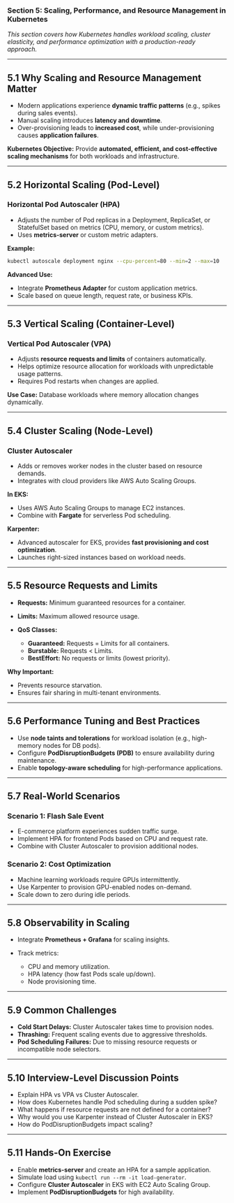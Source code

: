 ### **Section 5: Scaling, Performance, and Resource Management in Kubernetes**

*This section covers how Kubernetes handles workload scaling, cluster elasticity, and performance optimization with a production-ready approach.*

---

## **5.1 Why Scaling and Resource Management Matter**

* Modern applications experience **dynamic traffic patterns** (e.g., spikes during sales events).
* Manual scaling introduces **latency and downtime**.
* Over-provisioning leads to **increased cost**, while under-provisioning causes **application failures**.

**Kubernetes Objective:**
Provide **automated, efficient, and cost-effective scaling mechanisms** for both workloads and infrastructure.

---

## **5.2 Horizontal Scaling (Pod-Level)**

### **Horizontal Pod Autoscaler (HPA)**

* Adjusts the number of Pod replicas in a Deployment, ReplicaSet, or StatefulSet based on metrics (CPU, memory, or custom metrics).
* Uses **metrics-server** or custom metric adapters.

**Example:**

```bash
kubectl autoscale deployment nginx --cpu-percent=80 --min=2 --max=10
```

**Advanced Use:**

* Integrate **Prometheus Adapter** for custom application metrics.
* Scale based on queue length, request rate, or business KPIs.

---

## **5.3 Vertical Scaling (Container-Level)**

### **Vertical Pod Autoscaler (VPA)**

* Adjusts **resource requests and limits** of containers automatically.
* Helps optimize resource allocation for workloads with unpredictable usage patterns.
* Requires Pod restarts when changes are applied.

**Use Case:**
Database workloads where memory allocation changes dynamically.

---

## **5.4 Cluster Scaling (Node-Level)**

### **Cluster Autoscaler**

* Adds or removes worker nodes in the cluster based on resource demands.
* Integrates with cloud providers like AWS Auto Scaling Groups.

**In EKS:**

* Uses AWS Auto Scaling Groups to manage EC2 instances.
* Combine with **Fargate** for serverless Pod scheduling.

**Karpenter:**

* Advanced autoscaler for EKS, provides **fast provisioning and cost optimization**.
* Launches right-sized instances based on workload needs.

---

## **5.5 Resource Requests and Limits**

* **Requests:** Minimum guaranteed resources for a container.
* **Limits:** Maximum allowed resource usage.
* **QoS Classes:**

  * **Guaranteed:** Requests = Limits for all containers.
  * **Burstable:** Requests < Limits.
  * **BestEffort:** No requests or limits (lowest priority).

**Why Important:**

* Prevents resource starvation.
* Ensures fair sharing in multi-tenant environments.

---

## **5.6 Performance Tuning and Best Practices**

* Use **node taints and tolerations** for workload isolation (e.g., high-memory nodes for DB pods).
* Configure **PodDisruptionBudgets (PDB)** to ensure availability during maintenance.
* Enable **topology-aware scheduling** for high-performance applications.

---

## **5.7 Real-World Scenarios**

### **Scenario 1: Flash Sale Event**

* E-commerce platform experiences sudden traffic surge.
* Implement HPA for frontend Pods based on CPU and request rate.
* Combine with Cluster Autoscaler to provision additional nodes.

### **Scenario 2: Cost Optimization**

* Machine learning workloads require GPUs intermittently.
* Use Karpenter to provision GPU-enabled nodes on-demand.
* Scale down to zero during idle periods.

---

## **5.8 Observability in Scaling**

* Integrate **Prometheus + Grafana** for scaling insights.
* Track metrics:

  * CPU and memory utilization.
  * HPA latency (how fast Pods scale up/down).
  * Node provisioning time.

---

## **5.9 Common Challenges**

* **Cold Start Delays:** Cluster Autoscaler takes time to provision nodes.
* **Thrashing:** Frequent scaling events due to aggressive thresholds.
* **Pod Scheduling Failures:** Due to missing resource requests or incompatible node selectors.

---

## **5.10 Interview-Level Discussion Points**

* Explain HPA vs VPA vs Cluster Autoscaler.
* How does Kubernetes handle Pod scheduling during a sudden spike?
* What happens if resource requests are not defined for a container?
* Why would you use Karpenter instead of Cluster Autoscaler in EKS?
* How do PodDisruptionBudgets impact scaling?

---

## **5.11 Hands-On Exercise**

* Enable **metrics-server** and create an HPA for a sample application.
* Simulate load using `kubectl run --rm -it load-generator`.
* Configure **Cluster Autoscaler** in EKS with EC2 Auto Scaling Group.
* Implement **PodDisruptionBudgets** for high availability.
